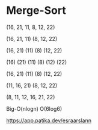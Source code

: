 # Merge-Sort

(16, 21, 11, 8, 12, 22)

(16, 21, 11) (8, 12, 22)

(16, 21) (11) (8) (12, 22)

(16) (21) (11) (8) (12) (22)

(16, 21) (11) (8) (12, 22)

(11, 16, 21) (8, 12, 22)

(8, 11, 12, 16, 21, 22)

Big-O(nlogn) O(6log6)

https://app.patika.dev/esraarslann
